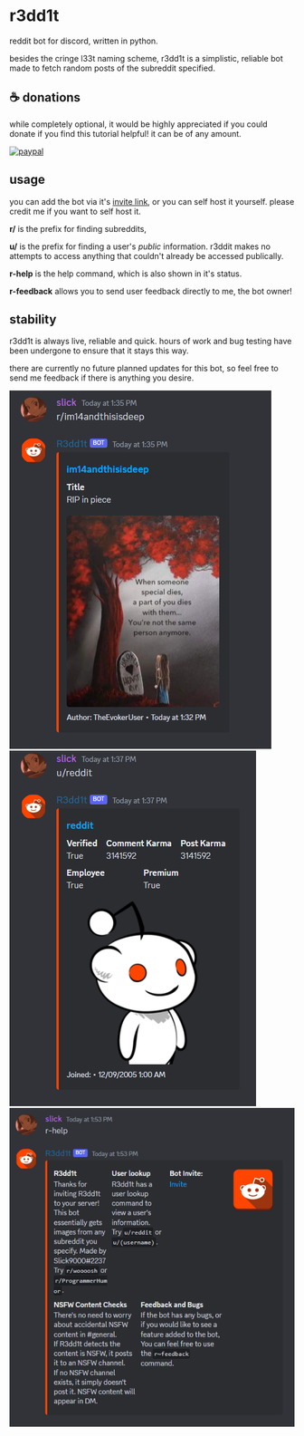 # r3dd1t
reddit bot for discord, written in python.

besides the cringe l33t naming scheme, r3dd1t is a simplistic, reliable bot made to fetch random posts of the subreddit specified.

## ☕ donations

while completely optional, it would be highly appreciated if you could donate if you find this tutorial helpful! it can be of any amount.

[![paypal](https://www.paypalobjects.com/en_US/i/btn/btn_donateCC_LG.gif)](https://paypal.me/irbee246)

## usage
you can add the bot via it's [invite link](https://discordapp.com/channels/422293824770146304/422311739028275210/695417594420658177), or you can self host it yourself. please credit me if you want to self host it.

**r/** is the prefix for finding subreddits, 

**u/** is the prefix for finding a user's *public* information. r3ddit makes no attempts to access anything that couldn't already be accessed publically.

**r-help** is the help command, which is also shown in it's status. 

**r-feedback** allows you to send user feedback directly to me, the bot owner!

## stability
r3dd1t is always live, reliable and quick. hours of work and bug testing have been undergone to ensure that it stays this way.

there are currently no future planned updates for this bot, so feel free to send me feedback if there is anything you desire.

<img src="r slash command.png">

<img src="u slash command.png">

<img src="help command.png">
